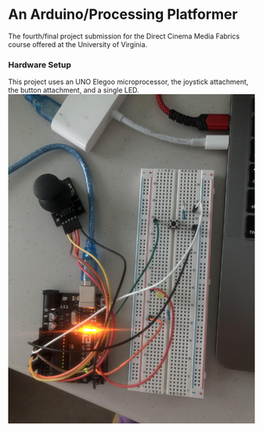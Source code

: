 # An Arduino/Processing Platformer
The fourth/final project submission for the Direct Cinema Media Fabrics course offered at the University of Virginia.


### Hardware Setup
This project uses an UNO Elegoo microprocessor, the joystick attachment, the button attachment, and a single LED.
![Breadboard Image](images/breadboard.jpg)
